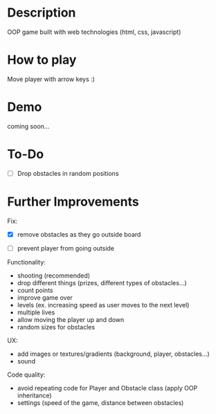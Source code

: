 


# Description 

OOP game built with web technologies (html, css, javascript)


# How to play

Move player with arrow keys :)


# Demo

coming soon...


# To-Do
- [ ] Drop obstacles in random positions


# Further Improvements

Fix:
- [x] remove obstacles as they go outside board
- [ ] prevent player from going outside


Functionality:
- shooting (recommended)
- drop different things (prizes, different types of obstacles...)
- count points
- improve game over
- levels (ex. increasing speed as user moves to the next level)
- multiple lives
- allow moving the player up and down
- random sizes for obstacles

UX:
- add images or textures/gradients (background, player, obstacles...)
- sound

Code quality:
- avoid repeating code for Player and Obstacle class (apply OOP inheritance) 
- settings (speed of the game, distance between obstacles)

